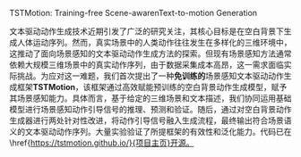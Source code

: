 TSTMotion: Training-free Scene-awarenText-to-motion Generation

文本驱动动作生成技术近期引发了广泛的研究关注，其核心目标是在空白背景下生成人体运动序列。然而，真实场景中的人类动作往往发生在多样化的三维环境中，这推动了面向场景感知的文本驱动动作生成方法的探索。但现有场景感知方法通常依赖大规模三维场景中的真实动作序列，由于数据采集成本高昂，这一需求面临实际挑战。为应对这一难题，我们首次提出了一种**免训练的**场景感知文本驱动动作生成框架**TSTMotion**，该框架通过高效赋能预训练的空白背景动作生成模型，赋予其场景感知能力。具体而言，基于给定的三维场景和文本描述，我们协同运用基础模型进行场景感知动作引导信号的推理、预测和验证。随后，通过对空白背景动作生成器进行两处针对性改进，将动作引导信号融入生成流程，最终输出符合场景语义的文本驱动动作序列。大量实验验证了所提框架的有效性和泛化能力。代码已在\href{https://tstmotion.github.io/}{项目主页}开源。
